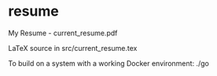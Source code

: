 # resume
My Resume - current_resume.pdf

LaTeX source in src/current_resume.tex 

To build on a system with a working Docker environment: ./go
